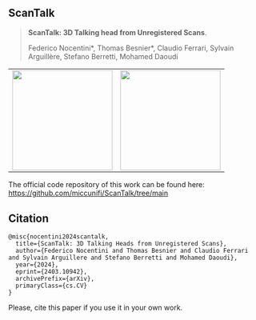 ## **ScanTalk**

> **ScanTalk: 3D Talking head from Unregistered Scans**.
>
> Federico Nocentini<span>&#42;</span>,  Thomas Besnier<span>&#42;</span>, Claudio Ferrari, Sylvain Arguillère, Stefano Berretti, Mohamed Daoudi
>

<!--<div style="display: flex; justify-content: center;">
  	<img src="./gifs/scan.gif" alt="animated_scan" style="width:25%; margin-right: 10px;">
  	<img src="./gifs/arnold.gif" alt="animated_arnold" style="width:25%;">
</div>-->

<center>
<table>
<tr>
<td><img src="./gifs/scan.gif" height="200" /></td><td><img src="./gifs/arnold.gif" height="200" />
</tr>
<tr>
</table>
</center>

The official code repository of this work can be found here: https://github.com/miccunifi/ScanTalk/tree/main

## **Citation**
	@misc{nocentini2024scantalk,
      title={ScanTalk: 3D Talking Heads from Unregistered Scans}, 
      author={Federico Nocentini and Thomas Besnier and Claudio Ferrari and Sylvain Arguillere and Stefano Berretti and Mohamed Daoudi},
      year={2024},
      eprint={2403.10942},
      archivePrefix={arXiv},
      primaryClass={cs.CV}
    }
Please, cite this paper if you use it in your own work.
